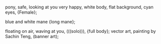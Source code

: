 pony, safe, looking at you very happy, white body, flat background, cyan eyes, {Female};

blue and white mane {long mane};

floating on air, waving at you, (((solo))), {full body};
vector art, painting by Sachin Teng, (banner art);
